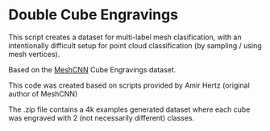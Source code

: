 # Double Cube Engravings
This script creates a dataset for multi-label mesh clasification, with an intentionally difficult setup for point cloud classification (by sampling / using mesh vertices).

Based on the [MeshCNN](https://ranahanocka.github.io/MeshCNN/) Cube Engravings dataset.

This code was created based on scripts provided by Amir Hertz (original author of MeshCNN)

The .zip file contains a 4k examples generated dataset where each cube was engraved with 2 (not necessarily different) classes.
